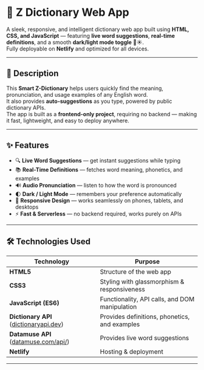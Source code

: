 # 📖 Z Dictionary Web App

A sleek, responsive, and intelligent dictionary web app built using **HTML, CSS, and JavaScript** — featuring **live word suggestions**, **real-time definitions**, and a smooth **dark/light mode toggle** 🌙☀️.  
Fully deployable on **Netlify** and optimized for all devices.

---

## 🧩 Description

This **Smart Z-Dictionary** helps users quickly find the meaning, pronunciation, and usage examples of any English word.  
It also provides **auto-suggestions** as you type, powered by public dictionary APIs.  
The app is built as a **frontend-only project**, requiring no backend — making it fast, lightweight, and easy to deploy anywhere.

---

## ✨ Features

- 🔍 **Live Word Suggestions** — get instant suggestions while typing  
- 📚 **Real-Time Definitions** — fetches word meaning, phonetics, and examples  
- 🔊 **Audio Pronunciation** — listen to how the word is pronounced  
- 🌓 **Dark / Light Mode** — remembers your preference automatically  
- 💨 **Responsive Design** — works seamlessly on phones, tablets, and desktops  
- ⚡ **Fast & Serverless** — no backend required, works purely on APIs  

---

## 🛠️ Technologies Used

| Technology | Purpose |
|-------------|----------|
| **HTML5** | Structure of the web app |
| **CSS3** | Styling with glassmorphism & responsiveness |
| **JavaScript (ES6)** | Functionality, API calls, and DOM manipulation |
| **Dictionary API** ([dictionaryapi.dev](https://dictionaryapi.dev/)) | Provides definitions, phonetics, and examples |
| **Datamuse API** ([datamuse.com/api/](https://www.datamuse.com/api/)) | Provides live word suggestions |
| **Netlify** | Hosting & deployment |

---



